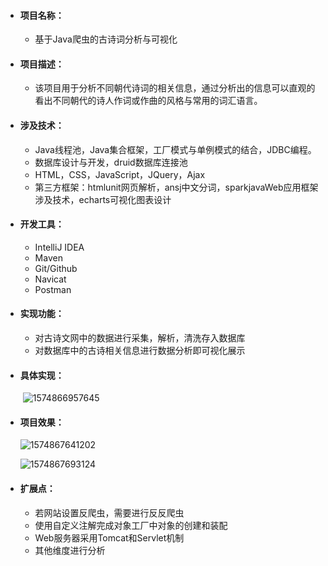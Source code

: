 + #### 项目名称：

  + 基于Java爬虫的古诗词分析与可视化

+ #### 项目描述：

  + 该项目用于分析不同朝代诗词的相关信息，通过分析出的信息可以直观的看出不同朝代的诗人作词或作曲的风格与常用的词汇语言。

+ #### 涉及技术：

  + Java线程池，Java集合框架，工厂模式与单例模式的结合，JDBC编程。
  + 数据库设计与开发，druid数据库连接池
  + HTML，CSS，JavaScript，JQuery，Ajax
  + 第三方框架：htmlunit网页解析，ansj中文分词，sparkjavaWeb应用框架涉及技术，echarts可视化图表设计

+ #### 开发工具：

  + IntelliJ IDEA
  + Maven
  + Git/Github
  + Navicat
  + Postman

+ #### 实现功能：

  + 对古诗文网中的数据进行采集，解析，清洗存入数据库
  + 对数据库中的古诗相关信息进行数据分析即可视化展示

+ #### 具体实现：

  ​	![1574866957645](C:\Users\xiaoaxiao\AppData\Roaming\Typora\typora-user-images\1574866957645.png)

+ #### 项目效果：

  ![1574867641202](C:\Users\xiaoaxiao\AppData\Roaming\Typora\typora-user-images\1574867641202.png)

  ![1574867693124](C:\Users\xiaoaxiao\AppData\Roaming\Typora\typora-user-images\1574867693124.png)

+ #### 扩展点：

  + 若网站设置反爬虫，需要进行反反爬虫
  + 使用自定义注解完成对象工厂中对象的创建和装配
  + Web服务器采用Tomcat和Servlet机制
  + 其他维度进行分析